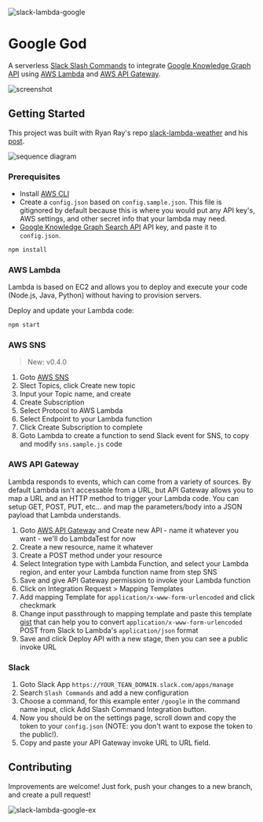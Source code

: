 ![slack-lambda-google](https://cloud.githubusercontent.com/assets/559351/12033086/4eb38aba-ae5a-11e5-8dbf-50e82f94424d.png)

# Google God

A serverless [Slack Slash Commands](https://api.slack.com/slash-commands) to integrate [Google Knowledge Graph API](https://developers.google.com/knowledge-graph/) using [AWS Lambda](https://aws.amazon.com/lambda/) and [AWS API Gateway](https://aws.amazon.com/api-gateway/).

![screenshot](https://cloud.githubusercontent.com/assets/559351/12034616/835b2ad4-ae6e-11e5-8b89-fc7b486fd47e.gif)

## Getting Started

This project was built with Ryan Ray's repo [slack-lambda-weather](https://github.com/ryanray/slack-lambda-weather) and his [post](http://www.ryanray.me/serverless-slack-integrations).

![sequence diagram](https://cloud.githubusercontent.com/assets/559351/12264716/973a9868-b973-11e5-974b-a0107c151453.png)

### Prerequisites

* Install [AWS CLI](https://aws.amazon.com/cli/)
* Create a `config.json` based on `config.sample.json`. This file is gitignored by default because this is where you would put any API key's, AWS settings, and other secret info that your lambda may need.
* [Google Knowledge Graph Search API](https://developers.google.com/knowledge-graph/) API key, and paste it to `config.json`.

```sh
npm install
```

### AWS Lambda

Lambda is based on EC2 and allows you to deploy and execute your code (Node.js, Java, Python) without having to provision servers.

Deploy and update your Lambda code:

```sh
npm start
```

### AWS SNS

> New: v0.4.0

1. Goto [AWS SNS](https://aws.amazon.com/sns/)
2. Slect Topics, click Create new topic
3. Input your Topic name, and create
4. Create Subscription
5. Select Protocol to AWS Lambda
6. Select Endpoint to your Lambda function
7. Click Create Subscription to complete
8. Goto Lambda to create a function to send Slack event for SNS, to copy and modify `sns.sample.js` code

### AWS API Gateway

Lambda responds to events, which can come from a variety of sources. By default Lambda isn't accessable from a URL, but API Gateway allows you to map a URL and an HTTP method to trigger your Lambda code. You can setup GET, POST, PUT, etc... and map the parameters/body into a JSON payload that Lambda understands.

1. Goto [AWS API Gateway](https://aws.amazon.com/api-gateway/) and Create new API - name it whatever you want - we'll do LambdaTest for now
2. Create a new resource, name it whatever
3. Create a POST method under your resource
4. Select Integration type with Lambda Function, and select your Lambda region, and enter your Lambda function name from step SNS
5. Save and give API Gateway permission to invoke your Lambda function
6. Click on Integration Request > Mapping Templates
7. Add mapping Template for `application/x-www-form-urlencoded` and click checkmark
8. Change input passthrough to mapping template and paste this template [gist](https://gist.github.com/ryanray/668022ad2432e38493df) that can help you to convert `application/x-www-form-urlencoded` POST from Slack to Lambda's `application/json` format
9. Save and click Deploy API with a new stage, then you can see a public invoke URL

### Slack

1. Goto Slack App `https://YOUR_TEAN_DOMAIN.slack.com/apps/manage`
2. Search `Slash Commands` and add a new configuration
3. Choose a command, for this example enter `/google` in the command name input, click Add Slash Command Integration button.
4. Now you should be on the settings page, scroll down and copy the token to your `config.json` (NOTE: you don't want to expose the token to the public!).
5. Copy and paste your API Gateway invoke URL to URL field.

## Contributing

Improvements are welcome! Just fork, push your changes to a new branch, and create a pull request!

![slack-lambda-google-ex](https://cloud.githubusercontent.com/assets/559351/12034120/721ea5a4-ae67-11e5-8d7a-297cbaa1a51d.png)